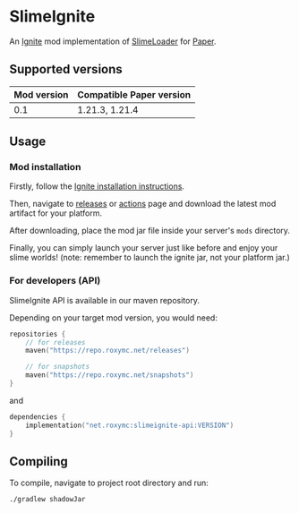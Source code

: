 # SlimeIgnite

An [Ignite](https://github.com/vectrix-space/ignite) mod implementation
of [SlimeLoader](https://github.com/roxymc-net/SlimeLoader) for [Paper](https://papermc.io/).

## Supported versions

| Mod version | Compatible Paper version |
|-------------|--------------------------|
| 0.1         | 1.21.3, 1.21.4           |

## Usage

### Mod installation

Firstly, follow the [Ignite installation instructions](https://github.com/vectrix-space/ignite#install).

Then, navigate to [releases](https://github.com/roxymc-net/SlimeIgnite/releases) or [actions](https://github.com/roxymc-net/SlimeIgnite/actions) page and download the latest mod artifact for your platform.

After downloading, place the mod jar file inside your server's `mods` directory.

Finally, you can simply launch your server just like before and enjoy your slime worlds!
(note: remember to launch the ignite jar, not your platform jar.)

### For developers (API)

SlimeIgnite API is available in our maven repository.

Depending on your target mod version, you would need:

```kts
repositories {
    // for releases
    maven("https://repo.roxymc.net/releases")

    // for snapshots
    maven("https://repo.roxymc.net/snapshots")
}
```

and

```kts
dependencies {
    implementation("net.roxymc:slimeignite-api:VERSION")
}
```

## Compiling

To compile, navigate to project root directory and run:

```shell
./gradlew shadowJar
```